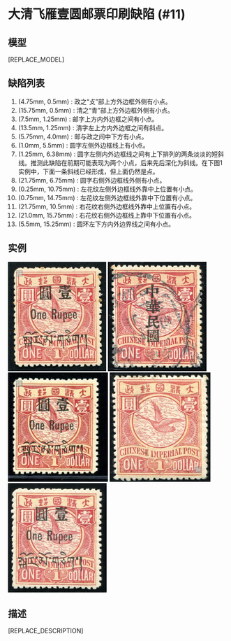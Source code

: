 # 大清飞雁壹圆邮票印刷缺陷 (#11)

## 模型
[REPLACE_MODEL]

## 缺陷列表
1. (4.75mm, 0.5mm) :  政之“攴”部上方外边框外侧有小点。
1. (15.75mm, 0.5mm) :  清之“青”部上方外边框外侧有小点。
1. (7.5mm, 1.25mm) :  邮字上方内外边框之间有小点。
1. (13.5mm, 1.25mm) :  清字左上方内外边框之间有斜点。
1. (5.75mm, 4.0mm) :  邮与政之间中下方有小点。
1. (1.0mm, 5.5mm) :  圆字左侧外边框线上有小点。
1. (1.25mm, 6.38mm) :  圆字左侧内外边框线之间有上下排列的两条淡淡的短斜线。推测此缺陷在前期可能表现为两个小点，后来先后深化为斜线。在下图1实例中，下面一条斜线已经形成，但上面仍然是点。
1. (21.75mm, 6.75mm) :  圆字右侧外边框线外侧有小点。
1. (0.25mm, 10.75mm) :  左花纹左侧外边框线外靠中上位置有小点。
1. (0.75mm, 14.75mm) :  左花纹左侧外边框线外靠中下位置有小点。
1. (21.75mm, 10.5mm) :  右花纹右侧外边框线外靠中上位置有小点。
1. (21.0mm, 15.75mm) :  右花纹右侧外边框线上靠中下位置有小点。
1. (5.5mm, 15.25mm) :  圆环左下方内外边界线之间有小点。


## 实例
<img src="2012-04-23_00061295206A.jpg" height=250/>
<img src="2012-07-06_00063286008A.jpg" height=250/>
<img src="2012-07-29_00065564051A.jpg" height=250/>
<img src="2013-02-02_00101636002A.jpg" height=250/>
<img src="2015-09-18_00188733065A.jpg" height=250/>


## 描述
[REPLACE_DESCRIPTION]
